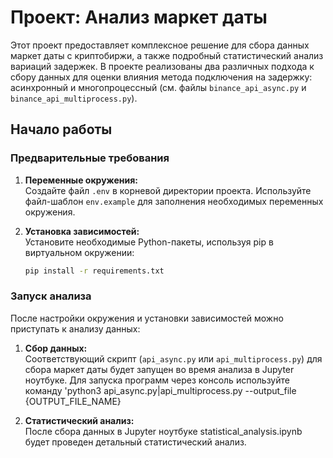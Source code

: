 # Проект: Анализ маркет даты
Этот проект предоставляет комплексное решение для сбора данных маркет даты с криптобиржи, а также подробный статистический анализ вариаций задержек. В проекте реализованы два различных подхода к сбору данных для оценки влияния метода подключения на задержку: асинхронный и многопроцессный (см. файлы `binance_api_async.py` и `binance_api_multiprocess.py`).

## Начало работы

### Предварительные требования

1. **Переменные окружения:**  
   Создайте файл `.env` в корневой директории проекта. Используйте файл-шаблон `env.example` для заполнения необходимых переменных окружения.

2. **Установка зависимостей:**  
   Установите необходимые Python-пакеты, используя pip в виртуальном окружении:
   ```bash
   pip install -r requirements.txt
   ```

### Запуск анализа

После настройки окружения и установки зависимостей можно приступать к анализу данных:

1. **Сбор данных:**  
   Соответствующий скрипт (`api_async.py` или `api_multiprocess.py`) для сбора маркет даты будет запущен во время анализа в Jupyter ноутбуке.
   Для запуска программ через консоль используйте команду 'python3 api_async.py|api_multiprocess.py --output_file {OUTPUT_FILE_NAME}

2. **Статистический анализ:**  
   После сбора данных в Jupyter ноутбуке statistical_analysis.ipynb будет проведен детальный статистический анализ.
